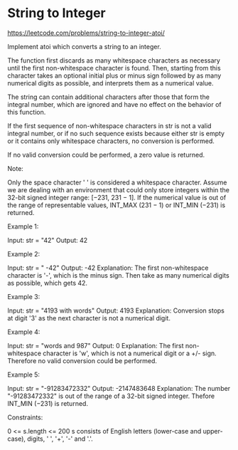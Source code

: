 # String to Integer

https://leetcode.com/problems/string-to-integer-atoi/

Implement atoi which converts a string to an integer.

The function first discards as many whitespace characters as necessary until the first non-whitespace character is found. Then, starting from this character takes an optional initial plus or minus sign followed by as many numerical digits as possible, and interprets them as a numerical value.

The string can contain additional characters after those that form the integral number, which are ignored and have no effect on the behavior of this function.

If the first sequence of non-whitespace characters in str is not a valid integral number, or if no such sequence exists because either str is empty or it contains only whitespace characters, no conversion is performed.

If no valid conversion could be performed, a zero value is returned.

Note:

Only the space character ' ' is considered a whitespace character.
Assume we are dealing with an environment that could only store integers within the 32-bit signed integer range: [−231,  231 − 1]. If the numerical value is out of the range of representable values, INT_MAX (231 − 1) or INT_MIN (−231) is returned.
 

Example 1:

Input: str = "42"
Output: 42

Example 2:

Input: str = "   -42"
Output: -42
Explanation: The first non-whitespace character is '-', which is the minus sign. Then take as many numerical digits as possible, which gets 42.

Example 3:

Input: str = "4193 with words"
Output: 4193
Explanation: Conversion stops at digit '3' as the next character is not a numerical digit.

Example 4:

Input: str = "words and 987"
Output: 0
Explanation: The first non-whitespace character is 'w', which is not a numerical digit or a +/- sign. Therefore no valid conversion could be performed.

Example 5:

Input: str = "-91283472332"
Output: -2147483648
Explanation: The number "-91283472332" is out of the range of a 32-bit signed integer. Thefore INT_MIN (−231) is returned.
 

Constraints:

0 <= s.length <= 200
s consists of English letters (lower-case and upper-case), digits, ' ', '+', '-' and '.'.
